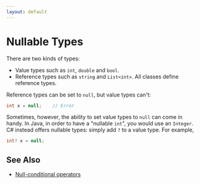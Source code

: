 ```yaml
---
layout: default
---
```

# Nullable Types

There are two kinds of types:

* Value types such as `int`, `double` and `bool`.
* Reference types such as `string` and `List<int>`. All classes define reference types.

Reference types can be set to `null`, but value types can't:

```csharp
int x = null;    // Error
```

Sometimes, however, the ability to set value types to `null`
can come in handy. In Java, in order to have a "nullable `int`",
you would use an `Integer`. C# instead offers nullable types:
simply add `?` to a value type. For example,

```csharp
int? x = null;
```

## See Also

* [Null-conditional operators](null-conditional-operators.md)
